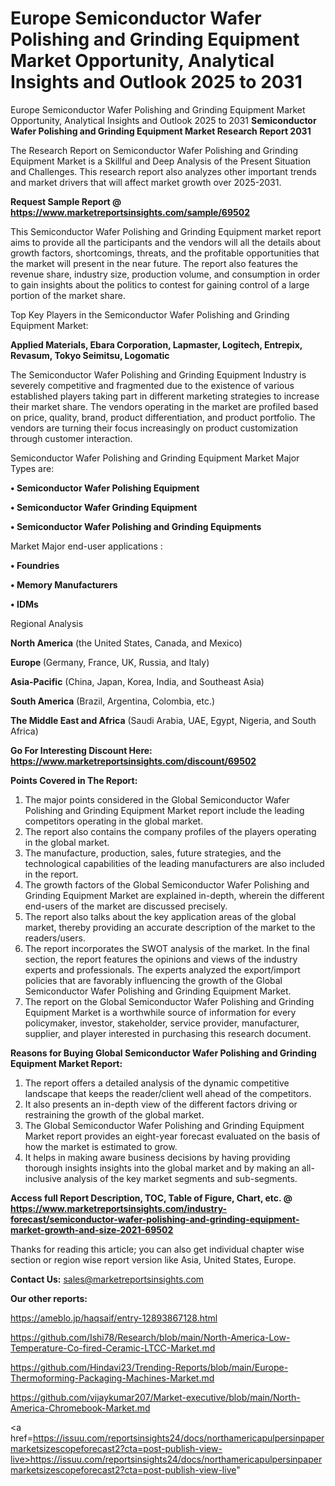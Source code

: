 # Europe Semiconductor Wafer Polishing and Grinding Equipment Market Opportunity, Analytical Insights and Outlook 2025 to 2031
Europe Semiconductor Wafer Polishing and Grinding Equipment Market Opportunity, Analytical Insights and Outlook 2025 to 2031
<strong>Semiconductor Wafer Polishing and Grinding Equipment Market Research Report 2031</strong>

The Research Report on Semiconductor Wafer Polishing and Grinding Equipment Market is a Skillful and Deep Analysis of the Present Situation and Challenges. This research report also analyzes other important trends and market drivers that will affect market growth over 2025-2031.

<strong>Request Sample Report @ <a href=https://www.marketreportsinsights.com/sample/69502>https://www.marketreportsinsights.com/sample/69502</a></strong>

This Semiconductor Wafer Polishing and Grinding Equipment market report aims to provide all the participants and the vendors will all the details about growth factors, shortcomings, threats, and the profitable opportunities that the market will present in the near future. The report also features the revenue share, industry size, production volume, and consumption in order to gain insights about the politics to contest for gaining control of a large portion of the market share.

Top Key Players in the Semiconductor Wafer Polishing and Grinding Equipment Market:

<strong>Applied Materials, Ebara Corporation, Lapmaster, Logitech, Entrepix, Revasum, Tokyo Seimitsu, Logomatic</strong>

The Semiconductor Wafer Polishing and Grinding Equipment Industry is severely competitive and fragmented due to the existence of various established players taking part in different marketing strategies to increase their market share. The vendors operating in the market are profiled based on price, quality, brand, product differentiation, and product portfolio. The vendors are turning their focus increasingly on product customization through customer interaction.

Semiconductor Wafer Polishing and Grinding Equipment Market Major Types are:

<strong>• Semiconductor Wafer Polishing Equipment

• Semiconductor Wafer Grinding Equipment

• Semiconductor Wafer Polishing and Grinding Equipments</strong>

Market Major end-user applications :

<strong>• Foundries

• Memory Manufacturers

• IDMs</strong>

Regional Analysis

</u><strong><b>North America</b></strong> (the United States, Canada, and Mexico)

<strong><b>Europe </b></strong>(Germany, France, UK, Russia, and Italy)

<strong><b>Asia-Pacific</b></strong> (China, Japan, Korea, India, and Southeast Asia)

<strong><b>South America</b></strong> (Brazil, Argentina, Colombia, etc.)

<strong><b>The Middle East and Africa</b></strong> (Saudi Arabia, UAE, Egypt, Nigeria, and South Africa)

<strong>Go For Interesting Discount Here: <a href=https://www.marketreportsinsights.com/discount/69502>https://www.marketreportsinsights.com/discount/69502</a></strong>

<strong>Points Covered in The Report:</strong>
<ol>
  <li>The major points considered in the Global Semiconductor Wafer Polishing and Grinding Equipment Market report include the leading competitors operating in the global market.</li>
  <li>The report also contains the company profiles of the players operating in the global market.</li>
  <li>The manufacture, production, sales, future strategies, and the technological capabilities of the leading manufacturers are also included in the report.</li>
  <li>The growth factors of the Global Semiconductor Wafer Polishing and Grinding Equipment Market are explained in-depth, wherein the different end-users of the market are discussed precisely.</li>
  <li>The report also talks about the key application areas of the global market, thereby providing an accurate description of the market to the readers/users.</li>
  <li>The report incorporates the SWOT analysis of the market. In the final section, the report features the opinions and views of the industry experts and professionals. The experts analyzed the export/import policies that are favorably influencing the growth of the Global Semiconductor Wafer Polishing and Grinding Equipment Market.</li>
  <li>The report on the Global Semiconductor Wafer Polishing and Grinding Equipment Market is a worthwhile source of information for every policymaker, investor, stakeholder, service provider, manufacturer, supplier, and player interested in purchasing this research document.</li>
</ol>
<strong>Reasons for Buying Global Semiconductor Wafer Polishing and Grinding Equipment Market Report:</strong>

<ol>
  <li>The report offers a detailed analysis of the dynamic competitive landscape that keeps the reader/client well ahead of the competitors.</li>
  <li>It also presents an in-depth view of the different factors driving or restraining the growth of the global market.</li>
  <li>The Global Semiconductor Wafer Polishing and Grinding Equipment Market report provides an eight-year forecast evaluated on the basis of how the market is estimated to grow.</li>
  <li>It helps in making aware business decisions by having providing thorough insights insights into the global market and by making an all-inclusive analysis of the key market segments and sub-segments.</li>
</ol>
<strong>Access full Report Description, TOC, Table of Figure, Chart, etc. @ <a href=https://www.marketreportsinsights.com/industry-forecast/semiconductor-wafer-polishing-and-grinding-equipment-market-growth-and-size-2021-69502>https://www.marketreportsinsights.com/industry-forecast/semiconductor-wafer-polishing-and-grinding-equipment-market-growth-and-size-2021-69502</a></strong>


Thanks for reading this article; you can also get individual chapter wise section or region wise report version like Asia, United States, Europe.

<strong>Contact Us:</strong>
sales@marketreportsinsights.com

<strong>Our other reports:</strong>

<a href=https://ameblo.jp/haqsaif/entry-12893867128.html>https://ameblo.jp/haqsaif/entry-12893867128.html</a>

<a href=https://github.com/Ishi78/Research/blob/main/North-America-Low-Temperature-Co-fired-Ceramic-LTCC-Market.md>https://github.com/Ishi78/Research/blob/main/North-America-Low-Temperature-Co-fired-Ceramic-LTCC-Market.md</a>

<a href=https://github.com/Hindavi23/Trending-Reports/blob/main/Europe-Thermoforming-Packaging-Machines-Market.md>https://github.com/Hindavi23/Trending-Reports/blob/main/Europe-Thermoforming-Packaging-Machines-Market.md</a>

<a href=https://github.com/vijaykumar207/Market-executive/blob/main/North-America-Chromebook-Market.md>https://github.com/vijaykumar207/Market-executive/blob/main/North-America-Chromebook-Market.md</a>

<a href=https://issuu.com/reportsinsights24/docs/northamericapulpersinpapermarketsizescopeforecast2?cta=post-publish-view-live>https://issuu.com/reportsinsights24/docs/northamericapulpersinpapermarketsizescopeforecast2?cta=post-publish-view-live</a>"
